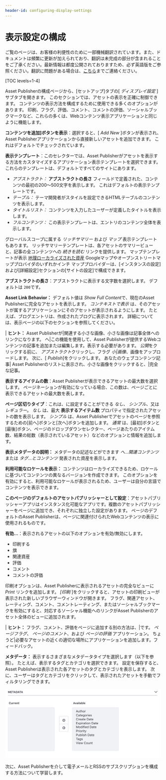 ```yaml
---
header-id: configuring-display-settings
---
```


# 表示設定の構成

<p class="alert alert-info"><span class="wysiwyg-color-blue120">ご覧のページは、お客様の利便性のために一部機械翻訳されています。また、ドキュメントは頻繁に更新が加えられており、翻訳は未完成の部分が含まれることをご了承ください。最新情報は都度公開されておりますため、必ず英語版をご参照ください。翻訳に問題がある場合は、<a href="mailto:support-content-jp@liferay.com">こちら</a>までご連絡ください。</span></p>

[TOC levels=1-4]

Asset Publisherの構成ページから、[セットアップ]タブの[ *ディスプレイ設定* ]サブタブを開きます。 このセクションでは、アセットの表示を正確に制御できます。 コンテンツの表示方法を構成するために使用できる多くのオプションがあります。 印刷、フラグ、評価、コメント、コメントの評価、ソーシャルブックマークなど、これらの多くは、Webコンテンツ表示アプリケーションと同じように機能します。

**コンテンツを追加]ボタンを表示**：選択すると、[ *Add New* ]ボタンが表示され、Asset Publisherアプリケーションから直接新しいアセットを追加できます。 これはデフォルトでチェックされています。

**表示テンプレート**：このセレクターでは、Asset Publisherがアセットを表示する方法をカスタマイズするアプリケーション表示テンプレートを選択できます。 これらのテンプレートは、デフォルトですべてのサイトにあります。

  - *アブストラクト：* **アブストラクトの長さ** フィールドで定義された、コンテンツの最初の200〜500文字を表示します。 これはデフォルトの表示テンプレートです。
  - *テーブル：* テーマ開発者がスタイルを設定できるHTMLテーブルのコンテンツを表示します。
  - *タイトルリスト：* コンテンツを入力したユーザーが定義したタイトルを表示します。
  - *フルコンテンツ：* この表示テンプレートは、エントリのコンテンツ全体を表示します。

グローバルスコープに属する *リッチサマリー* および *マップ* 表示テンプレートもあります。 リッチサマリーテンプレートは、各アセットのサマリービューと、記事の全コンテンツへの *続きを読む* リンクを提供します。 マップテンプレートが表示 [地理ローカライズされた資産](/docs/7-1/user/-/knowledge_base/u/geolocating-assets) Googleマップやオープンストリートマッププロバイダのいずれかインチ マッププロバイダーは、[インスタンスの設定]および[詳細設定]セクションの[サイトの設定]で構成できます。

**アブストラクトの長さ**：アブストラクトに表示する文字数を選択します。 デフォルトは `200`です。

**Asset Link Behavior：** デフォルト値は *Show Full Content*で、現在のAsset Publisherに完全なアセットを表示します。 *コンテキストで表示* は、そのアセットが属するアプリケーションにそのアセットが表示されるようにします。 たとえば、ブログエントリは、作成されたブログに表示されます。 詳細については、表示ページの以下のセクションを参照してください。

| **ヒント：** Asset Publisherが|関連する小さな画像、小さな画像は記事全体へのリンクになります。 へ|この機能を使用して、Asset Publisherが提供するWebコンテンツの記事を追加または編集します。表示する必要があります。 *公開*をクリックする前に、 *アブストラクト*クリックし、フラグ *小|画像*、画像をアップロードします。 次に、[ *Publish*]をクリックします。 あなたのウェブコンテンツ記事| Asset Publisherのリストに表示され、小さな画像をクリックすると、|完全な記事。

**表示するアイテムの数**：Asset Publisherが表示できるアセットの最大数を選択します。 ページネーションが有効になっている場合、この数は、ページごとに表示できるアセットの最大数を表します。

**ページ区切りタイプ**：これは、に設定することができる *なし*、 *シンプル*、又は *レギュラー*。 *なし* は、最大 **表示するアイテム数** プロパティで指定されたアセットの数を表示します。 *シンプル* は、Asset Publisherでアセットのページを参照するための[前へ]ボタンと[次へ]ボタンを追加します。 *通常* は、[最初]ボタンと[最後]ボタン、ページのドロップダウンセレクター、ページあたりのアイテム数、結果の総数（表示されているアセット）などのオプションと情報を追加します。

**表示メタデータの説明：** メタデータの記述などができます *へ...関連コンテンツ* または *タグ...とコンテンツ* 発表された資産を表示します。

**利用可能なロケールを表示：** コンテンツはローカライズできるため、ロケールに基づいてコンテンツの異なるバージョンを作成できます。 このオプションを有効にすると、利用可能なロケールが表示されるため、ユーザーは自分の言語でコンテンツを表示できます。

**このページのデフォルトのアセットパブリッシャーとして設定**：アセットパブリッシャーアプリはインスタンス化可能なアプリです。複数のアセットパブリッシャーをページに追加でき、それぞれに独立した設定があります。 ページのデフォルトのAsset Publisherは、ページに関連付けられたWebコンテンツの表示に使用されるものです。

**有効...**：表示されるアセットの以下のオプションを有効/無効にします。

  - 印刷する
  - 旗
  - 関連資産
  - 評価
  - コメント
  - コメントの評価

印刷オプションは、Asset Publisherに表示されるアセットの完全なビューに *Print* リンクを追加します。 *[印刷* ]をクリックすると、アセットの印刷ビューが表示された新しいブラウザーウィンドウが開きます。 フラグ、関連アセット、レーティング、コメント、コメントレーティング、またはソーシャルブックマークを有効にすると、対応するソーシャル機能へのリンクがAsset Publisherのアセット全体のビューに追加されます。

| **ヒント：** フラグ、コメント、評価をページに追加する別の方法は、|です。 *ページフラグ*、 *ページのコメント*、および *ページの評価* アプリケーション。 ちょうど|必要なアセットの近くの適切な場所にアプリケーションを追加します。フィードバック。

**メタデータ：** 表示するさまざまなメタデータタイプを選択します（以下を参照）。 たとえば、表示するタグとカテゴリを選択できます。 設定を保存すると、Asset Publisherは表示された各アセットのタグとカテゴリを表示します。 次に、ユーザーはタグとカテゴリをクリックして、表示されたアセットを手動でフィルタリングできます。

![図1：表示されたアセットに関するさまざまな種類のメタデータを表示するようにAsset Publisherを構成できます。](../../../../images/available-metadata-fields.png)

次に、Asset Publisherを介して電子メールとRSSのサブスクリプションを構成する方法について学習します。
